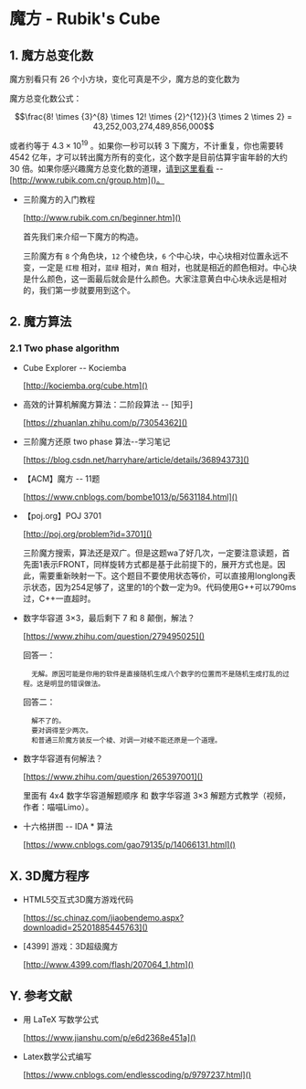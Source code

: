 # 魔方 - Rubik's Cube

## 1. 魔方总变化数

魔方别看只有 26 个小方块，变化可真是不少，魔方总的变化数为

魔方总变化数公式：

$$\frac{8! \times {3}^{8} \times 12! \times {2}^{12}}{3 \times 2 \times 2} = 43,252,003,274,489,856,000$$

或者约等于 $4.3 \times {10}^{19}$ 。如果你一秒可以转 3 下魔方，不计重复，你也需要转 4542 亿年，才可以转出魔方所有的变化，这个数字是目前估算宇宙年龄的大约 30 倍。如果你感兴趣魔方总变化数的道理，[请到这里看看](http://www.rubik.com.cn/group.htm) -- [http://www.rubik.com.cn/group.htm]()。

* 三阶魔方的入门教程

    [http://www.rubik.com.cn/beginner.htm]()

    首先我们来介绍一下魔方的构造。

    三阶魔方有 `8` 个角色块，`12` 个棱色块，`6` 个中心块，中心块相对位置永远不变，一定是 `红橙` 相对，`蓝绿` 相对，`黄白` 相对，也就是相近的颜色相对。中心块是什么颜色，这一面最后就会是什么颜色。大家注意黄白中心块永远是相对的，我们第一步就要用到这个。

## 2. 魔方算法

### 2.1 Two phase algorithm

* Cube Explorer -- Kociemba

    [http://kociemba.org/cube.htm]()

* 高效的计算机解魔方算法：二阶段算法 -- [知乎]
  
    [https://zhuanlan.zhihu.com/p/73054362]()

* 三阶魔方还原 two phase 算法--学习笔记
  
    [https://blog.csdn.net/harryhare/article/details/36894373]()

* 【ACM】魔方 -- 11题

    [https://www.cnblogs.com/bombe1013/p/5631184.html]()

* 【poj.org】POJ 3701

    [http://poj.org/problem?id=3701]()

    三阶魔方搜索，算法还是双广。但是这题wa了好几次，一定要注意读题，首先面1表示FRONT，同样旋转方式都是基于此前提下的，展开方式也是。因此，需要重新映射一下。这个题目不要使用状态等价，可以直接用longlong表示状态，因为254足够了，这里的1的个数一定为9。代码使用G++可以790ms过，C++一直超时。

* 数字华容道 3×3，最后剩下 7 和 8 颠倒，解法？

    [https://www.zhihu.com/question/279495025]()

    回答一：

        无解。原因可能是你用的软件是直接随机生成八个数字的位置而不是随机生成打乱的过程。这是明显的错误做法。

    回答二：

        解不了的。
        要对调得至少两次。
        和普通三阶魔方装反一个棱、对调一对棱不能还原是一个道理。

* 数字华容道有何解法？

    [https://www.zhihu.com/question/265397001]()

    里面有 4x4 数字华容道解题顺序 和 数字华容道 3×3 解题方式教学（视频，作者：喵喵Limo）。

* 十六格拼图 -- IDA * 算法

    [https://www.cnblogs.com/gao79135/p/14066131.html]()



## X. 3D魔方程序

* HTML5交互式3D魔方游戏代码

    [https://sc.chinaz.com/jiaobendemo.aspx?downloadid=25201885445763]()

* [4399] 游戏：3D超级魔方

    [http://www.4399.com/flash/207064_1.htm]()

## Y. 参考文献

* 用 LaTeX 写数学公式

    [https://www.jianshu.com/p/e6d2368e451a]()

* Latex数学公式编写

    [https://www.cnblogs.com/endlesscoding/p/9797237.html]()

